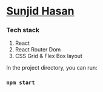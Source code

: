 # [Sunjid Hasan](Mafi)

### Tech stack
1. React
2. React Router Dom
3. CSS Grid & Flex Box layout

In the project directory, you can run:
### `npm start`